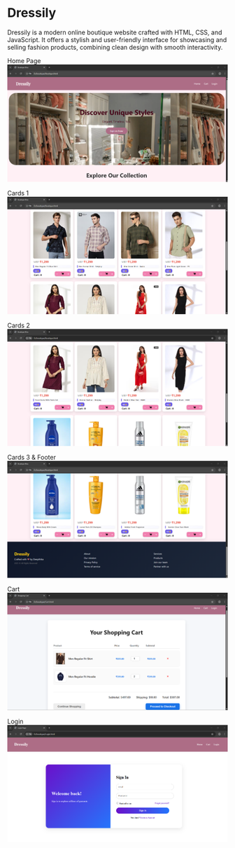 # Dressily
Dressily is a modern online boutique website crafted with HTML, CSS, and JavaScript. It offers a stylish and user-friendly interface for showcasing and selling fashion products, combining clean design with smooth interactivity.


Home Page
![image alt](https://github.com/DeepthikaSuresh/Dressily/blob/main/Screenshot%202025-05-27%20113206.png?raw=true)

Cards 1
![image alt](https://github.com/DeepthikaSuresh/Dressily/blob/f3be055a542e1f1569d4e9ff76c4fc36f9549339/Screenshot%202025-05-27%20113233.png)

Cards 2
![image alt](https://github.com/DeepthikaSuresh/Dressily/blob/9952cb9c8ad1b1d25c4aa46670c6f14127cdaf09/Screenshot%202025-05-27%20113247.png)

Cards 3 & Footer
![image alt](https://github.com/DeepthikaSuresh/Dressily/blob/9b04ff1757757f9f02524f3b5129543776f9c316/Screenshot%202025-05-27%20113256.png)

Cart
![image alt](https://github.com/DeepthikaSuresh/Dressily/blob/1640d3b256372bb2798d3c255f922a848fc46cfa/Screenshot%202025-05-27%20113316.png)

Login 
![image alt](https://github.com/DeepthikaSuresh/Dressily/blob/a851eda6741886815c8e84e5b6e538852eeedb0d/Screenshot%202025-05-27%20113327.png)
